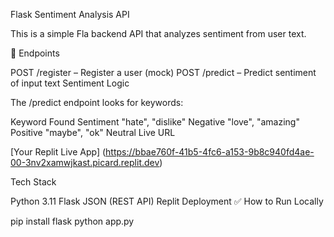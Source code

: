 Flask Sentiment Analysis API

This is a simple Fla backend API that analyzes sentiment from user text.

🔧 Endpoints

POST /register – Register a user (mock)
POST /predict – Predict sentiment of input text
Sentiment Logic

The /predict endpoint looks for keywords:

Keyword Found	Sentiment
"hate", "dislike"	Negative
"love", "amazing"	Positive
"maybe", "ok"	Neutral
Live URL

[Your Replit Live App] (https://bbae760f-41b5-4fc6-a153-9b8c940fd4ae-00-3nv2xamwjkast.picard.replit.dev)

 Tech Stack

Python 3.11
Flask
JSON (REST API)
Replit Deployment
✅ How to Run Locally

pip install flask
python app.py
